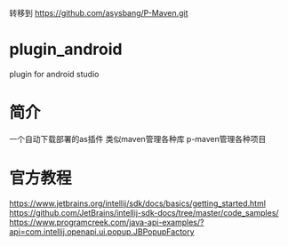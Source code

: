 转移到
https://github.com/asysbang/P-Maven.git

# plugin_android
plugin for android studio

# 简介
一个自动下载部署的as插件
类似maven管理各种库
p-maven管理各种项目



# 官方教程
https://www.jetbrains.org/intellij/sdk/docs/basics/getting_started.html
https://github.com/JetBrains/intellij-sdk-docs/tree/master/code_samples/
https://www.programcreek.com/java-api-examples/?api=com.intellij.openapi.ui.popup.JBPopupFactory